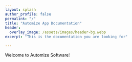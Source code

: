 ```yaml
---
layout: splash
author_profile: false
permalink: "/"
title: "Automize App Documentation"
header:
  overlay_image: /assets/images/header-bg.webp
excerpt: "This is the documentation you are looking for"

---
```


Welcome to Automize Software!
